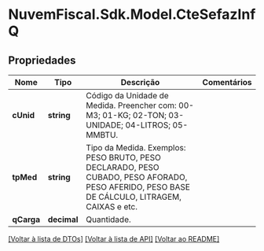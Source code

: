 # NuvemFiscal.Sdk.Model.CteSefazInfQ

## Propriedades

Nome | Tipo | Descrição | Comentários
------------ | ------------- | ------------- | -------------
**cUnid** | **string** | Código da Unidade de Medida.  Preencher com:                    00-M3;                    01-KG;                    02-TON;                    03-UNIDADE;                    04-LITROS;                    05-MMBTU. | 
**tpMed** | **string** | Tipo da Medida.  Exemplos:  PESO BRUTO, PESO DECLARADO, PESO CUBADO, PESO AFORADO, PESO AFERIDO, PESO BASE DE CÁLCULO, LITRAGEM, CAIXAS e etc. | 
**qCarga** | **decimal** | Quantidade. | 

[[Voltar à lista de DTOs]](../README.md#documentation-for-models) [[Voltar à lista de API]](../README.md#documentation-for-api-endpoints) [[Voltar ao README]](../README.md)

